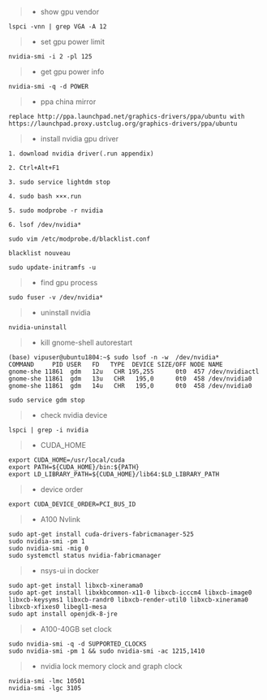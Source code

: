 > * show gpu vendor
```shell
lspci -vnn | grep VGA -A 12
```

> * set gpu power limit
```shell
nvidia-smi -i 2 -pl 125
```

> * get gpu power info
```shell
nvidia-smi -q -d POWER
```
> * ppa china mirror
```shell
replace http://ppa.launchpad.net/graphics-drivers/ppa/ubuntu with https://launchpad.proxy.ustclug.org/graphics-drivers/ppa/ubuntu
```
> * install nvidia gpu driver
```
1. download nvidia driver(.run appendix)

2. Ctrl+Alt+F1

3. sudo service lightdm stop

4. sudo bash ×××.run

5. sudo modprobe -r nvidia

6. lsof /dev/nvidia*

sudo vim /etc/modprobe.d/blacklist.conf

blacklist nouveau

sudo update-initramfs -u
```
> * find gpu process
```shell
sudo fuser -v /dev/nvidia*
```
> * uninstall nvidia
```shell
nvidia-uninstall
```
> * kill gnome-shell autorestart
```
(base) vipuser@ubuntu1804:~$ sudo lsof -n -w  /dev/nvidia*
COMMAND     PID USER   FD   TYPE  DEVICE SIZE/OFF NODE NAME
gnome-she 11861  gdm   12u   CHR 195,255      0t0  457 /dev/nvidiactl
gnome-she 11861  gdm   13u   CHR   195,0      0t0  458 /dev/nvidia0
gnome-she 11861  gdm   14u   CHR   195,0      0t0  458 /dev/nvidia0

sudo service gdm stop
```

> * check nvidia device
```
lspci | grep -i nvidia
```

> * CUDA_HOME
```
export CUDA_HOME=/usr/local/cuda
export PATH=${CUDA_HOME}/bin:${PATH}
export LD_LIBRARY_PATH=${CUDA_HOME}/lib64:$LD_LIBRARY_PATH
```

> * device order
```
export CUDA_DEVICE_ORDER=PCI_BUS_ID
```

> * A100 Nvlink
```
sudo apt-get install cuda-drivers-fabricmanager-525
sudo nvidia-smi -pm 1
sudo nvidia-smi -mig 0
sudo systemctl status nvidia-fabricmanager
```

> * nsys-ui in docker
```
sudo apt-get install libxcb-xinerama0
sudo apt-get install libxkbcommon-x11-0 libxcb-icccm4 libxcb-image0 libxcb-keysyms1 libxcb-randr0 libxcb-render-util0 libxcb-xinerama0 libxcb-xfixes0 libegl1-mesa
sudo apt install openjdk-8-jre
```

> * A100-40GB set clock
```
sudo nvidia-smi -q -d SUPPORTED_CLOCKS
sudo nvidia-smi -pm 1 && sudo nvidia-smi -ac 1215,1410
```

> * nvidia lock memory clock and graph clock
```
nvidia-smi -lmc 10501
nvidia-smi -lgc 3105
```
